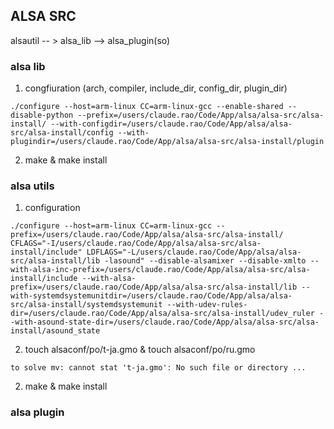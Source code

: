 ## ALSA SRC
alsautil -- > alsa_lib --> alsa_plugin(so)
### alsa lib
1. congfiuration (arch, compiler, include_dir, config_dir, plugin_dir)
```
./configure --host=arm-linux CC=arm-linux-gcc --enable-shared --disable-python --prefix=/users/claude.rao/Code/App/alsa/alsa-src/alsa-install/ --with-configdir=/users/claude.rao/Code/App/alsa/alsa-src/alsa-install/config --with-plugindir=/users/claude.rao/Code/App/alsa/alsa-src/alsa-install/plugin
```
2. make & make install

### alsa utils
1. configuration
```
./configure --host=arm-linux CC=arm-linux-gcc --prefix=/users/claude.rao/Code/App/alsa/alsa-src/alsa-install/ CFLAGS="-I/users/claude.rao/Code/App/alsa/alsa-src/alsa-install/include" LDFLAGS="-L/users/claude.rao/Code/App/alsa/alsa-src/alsa-install/lib -lasound" --disable-alsamixer --disable-xmlto --with-alsa-inc-prefix=/users/claude.rao/Code/App/alsa/alsa-src/alsa-install/include --with-alsa-prefix=/users/claude.rao/Code/App/alsa/alsa-src/alsa-install/lib --with-systemdsystemunitdir=/users/claude.rao/Code/App/alsa/alsa-src/alsa-install/systemdsystemunit --with-udev-rules-dir=/users/claude.rao/Code/App/alsa/alsa-src/alsa-install/udev_ruler --with-asound-state-dir=/users/claude.rao/Code/App/alsa/alsa-src/alsa-install/asound_state
```
2. touch alsaconf/po/t-ja.gmo & touch alsaconf/po/ru.gmo
```
to solve mv: cannot stat 't-ja.gmo': No such file or directory ...
```
2. make & make install

### alsa plugin
